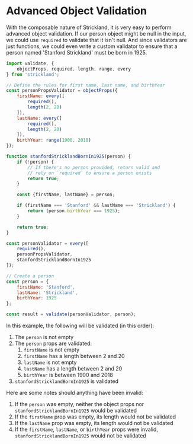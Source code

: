 # Advanced Object Validation

With the composable nature of Strickland, it is very easy to perform advanced object validation. If our person object might be null in the input, we could use `required` to validate that it isn't null. And since validators are just functions, we could even write a custom validator to ensure that a person named 'Stanford Strickland' must be born in 1925.

```jsx
import validate, {
    objectProps, required, length, range, every
} from 'strickland';

// Define the rules for first name, last name, and birthYear
const personPropsValidator = objectProps({
    firstName: every([
        required(),
        length(2, 20)
    ]),
    lastName: every([
        required(),
        length(2, 20)
    ]),
    birthYear: range(1900, 2018)
});

function stanfordStricklandBornIn1925(person) {
    if (!person) {
        // If there's no person provided, return valid and
        // rely on `required` to ensure a person exists
        return true;
    }

    const {firstName, lastName} = person;

    if (firstName === 'Stanford' && lastName === 'Strickland') {
        return (person.birthYear === 1925);
    }

    return true;
}

const personValidator = every([
    required(),
    personPropsValidator,
    stanfordStricklandBornIn1925
]);

// Create a person
const person = {
    firstName: 'Stanford',
    lastName: 'Strickland',
    birthYear: 1925
};

const result = validate(personValidator, person);
```

In this example, the following will be validated \(in this order\):

1. The `person` is not empty
2. The `person` props are validated:
   1. `firstName` is not empty
   2. `firstName` has a length between 2 and 20
   3. `lastName` is not empty
   4. `lastName` has a length between 2 and 20
   5. `birthYear` is between 1900 and 2018
3. `stanfordStricklandBornIn1925` is validated

Here are some notes should anything have been invalid:

1. If the `person` was empty, neither the object props nor `stanfordStricklandBornIn1925` would be validated
2. If the `firstName` prop was empty, its length would not be validated
3. If the `lastName` prop was empty, its length would not be validated
4. If the `firstName`, `lastName`, or `birthYear` props were invalid, `stanfordStricklandBornIn1925` would not be validated
